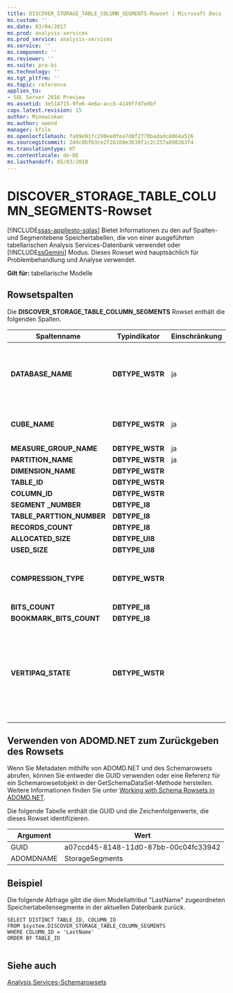 ```yaml
---
title: DISCOVER_STORAGE_TABLE_COLUMN_SEGMENTS-Rowset | Microsoft Docs
ms.custom: ''
ms.date: 03/04/2017
ms.prod: analysis-services
ms.prod_service: analysis-services
ms.service: ''
ms.component: ''
ms.reviewer: ''
ms.suite: pro-bi
ms.technology: ''
ms.tgt_pltfrm: ''
ms.topic: reference
applies_to:
- SQL Server 2016 Preview
ms.assetid: 3e514715-9fe6-4e6a-accb-4149ffd7e0bf
caps.latest.revision: 15
author: Minewiskan
ms.author: owend
manager: kfile
ms.openlocfilehash: fa09e91fc290ee0fea7d8f2770badadc8064a526
ms.sourcegitcommit: 2ddc0bfb3ce2f2b160e3638f1c2c237a898263f4
ms.translationtype: HT
ms.contentlocale: de-DE
ms.lasthandoff: 05/03/2018
---
```

# <a name="discoverstoragetablecolumnsegments-rowset"></a>DISCOVER_STORAGE_TABLE_COLUMN_SEGMENTS-Rowset
[!INCLUDE[ssas-appliesto-sqlas](../../../includes/ssas-appliesto-sqlas.md)]
  Bietet Informationen zu den auf Spalten- und Segmentebene Speichertabellen, die von einer ausgeführten tabellarischen Analysis Services-Datenbank verwendet oder [!INCLUDE[ssGemini](../../../includes/ssgemini-md.md)] Modus. Dieses Rowset wird hauptsächlich für Problembehandlung und Analyse verwendet.  
  
 **Gilt für:** tabellarische Modelle  
  
## <a name="rowset-columns"></a>Rowsetspalten  
 Die **DISCOVER_STORAGE_TABLE_COLUMN_SEGMENTS** Rowset enthält die folgenden Spalten.  
  
|**Spaltenname**|**Typindikator**|**Einschränkung**|**Beschreibung**|  
|---------------------|------------------------|---------------------|---------------------|  
|**DATABASE_NAME**|**DBTYPE_WSTR**|ja|Gibt die tabellarische Datenbank an.<br /><br /> Die **DISCOVER_STORAGE_TABLE_COLUMN_SEGMENTS** Rowset kann mithilfe dieser Spalte eingeschränkt werden. Wenn die aktuelle Datenbank ausgelassen wird verwendet.|  
|**CUBE_NAME**|**DBTYPE_WSTR**|ja|Der Name des Modells.<br /><br /> Das **DISCOVER_STORAGE_TABLES** -Rowset kann mithilfe dieser Spalte eingeschränkt werden.|  
|**MEASURE_GROUP_NAME**|**DBTYPE_WSTR**|ja|Der Name der Measuregruppe.|  
|**PARTITION_NAME**|**DBTYPE_WSTR**|ja|Der Name der Partition.|  
|**DIMENSION_NAME**|**DBTYPE_WSTR**||Der Name der Dimension.|  
|**TABLE_ID**|**DBTYPE_WSTR**||Die interne ID des Tabellensegments.|  
|**COLUMN_ID**|**DBTYPE_WSTR**||Die interne ID der Spalte.|  
|**SEGMENT _NUMBER**|**DBTYPE_I8**||Die Ordnungszahl des Tabellensegments.|  
|**TABLE_PARTTION_NUMBER**|**DBTYPE_I8**||Die Ordnungszahl der Partition.|  
|**RECORDS_COUNT**|**DBTYPE_I8**||Die Anzahl der Datensätze in der Partition.|  
|**ALLOCATED_SIZE**|**DBTYPE_UI8**||Dem Spaltensegment zugeordnete Größe in Byte.|  
|**USED_SIZE**|**DBTYPE_UI8**||Vom Spaltensegment verwendete Größe in Byte.|  
|**COMPRESSION_TYPE**|**DBTYPE_WSTR**||Typ der für das Spaltensegment verwendeten Komprimierung. Dieser Wert ist ausschließlich für die interne Verwendung und Kundensupportzwecke bestimmt. Microsoft veröffentlicht keine gültigen Werte oder Beschreibungen für diese Spalte.|  
|**BITS_COUNT**|**DBTYPE_I8**||Die Anzahl der Bits.|  
|**BOOKMARK_BITS_COUNT**|**DBTYPE_I8**||Die Anzahl der Lesezeichenbits.|  
|**VERTIPAQ_STATE**|**DBTYPE_WSTR**||Der Status der VertiPaq-Komprimierung für dieses Spaltensegment. Der Wert ist eine der folgenden:<br /><br /> SKIPPED – Die VertiPaq-Komprimierung wurde übersprungen.<br /><br /> COMPLETED – Gibt an, dass der Überprüfungsschritt erfolgreich abgeschlossen wurde.<br /><br /> TIMEBOXED – Der Zeitrahmen der VertiPaq-Komprimierung wurde festgelegt.|  
  
## <a name="using-adomdnet-to-return-the-rowset"></a>Verwenden von ADOMD.NET zum Zurückgeben des Rowsets  
 Wenn Sie Metadaten mithilfe von ADOMD.NET und des Schemarowsets abrufen, können Sie entweder die GUID verwenden oder eine Referenz für ein Schemarowsetobjekt in der GetSchemaDataSet-Methode herstellen. Weitere Informationen finden Sie unter [Working with Schema Rowsets in ADOMD.NET](../../../analysis-services/multidimensional-models-adomd-net-client/retrieving-metadata-working-with-schema-rowsets.md).  
  
 Die folgende Tabelle enthält die GUID und die Zeichenfolgenwerte, die dieses Rowset identifizieren.  
  
|Argument|Wert|  
|--------------|-----------|  
|GUID|a07ccd45-8148-11d0-87bb-00c04fc33942|  
|ADOMDNAME|StorageSegments|  
  
## <a name="example"></a>Beispiel  
 Die folgende Abfrage gibt die dem Modellattribut "LastName" zugeordneten Speichertabellensegmente in der aktuellen Datenbank zurück.  
  
```  
SELECT DISTINCT TABLE_ID, COLUMN_ID   
FROM $system.DISCOVER_STORAGE_TABLE_COLUMN_SEGMENTS  
WHERE COLUMN_ID = 'LastName'  
ORDER BY TABLE_ID  
  
```  
  
## <a name="see-also"></a>Siehe auch  
 [Analysis Services-Schemarowsets](../../../analysis-services/schema-rowsets/analysis-services-schema-rowsets.md)  
  
  
